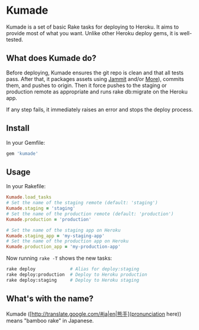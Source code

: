 # Kumade
Kumade is a set of basic Rake tasks for deploying to Heroku. It aims to
provide most of what you want. Unlike other Heroku deploy gems, it is
well-tested.

## What does Kumade do?
Before deploying, Kumade ensures the git repo is clean and that all tests pass.
After that, it packages assets using
[Jammit](http://documentcloud.github.com/jammit/) and/or
[More](https://github.com/cloudhead/more)), commits them, and pushes to
origin. Then it force pushes to the staging or production remote as
appropriate and runs rake db:migrate on the Heroku app.

If any step fails, it immediately raises an error and stops the deploy
process.

## Install
In your Gemfile:

```ruby
gem 'kumade'
```

## Usage
In your Rakefile:

```ruby
Kumade.load_tasks
# Set the name of the staging remote (default: 'staging')
Kumade.staging = 'staging'
# Set the name of the production remote (default: 'production')
Kumade.production = 'production'

# Set the name of the staging app on Heroku
Kumade.staging_app = 'my-staging-app'
# Set the name of the production app on Heroku
Kumade.production_app = 'my-production-app'
```

Now running `rake -T` shows the new tasks:

```bash
rake deploy             # Alias for deploy:staging
rake deploy:production  # Deploy to Heroku production
rake deploy:staging     # Deploy to Heroku staging
```

## What's with the name?
Kumade ([http://translate.google.com/#ja|en|熊手](pronunciation here)) means
"bamboo rake" in Japanese.
